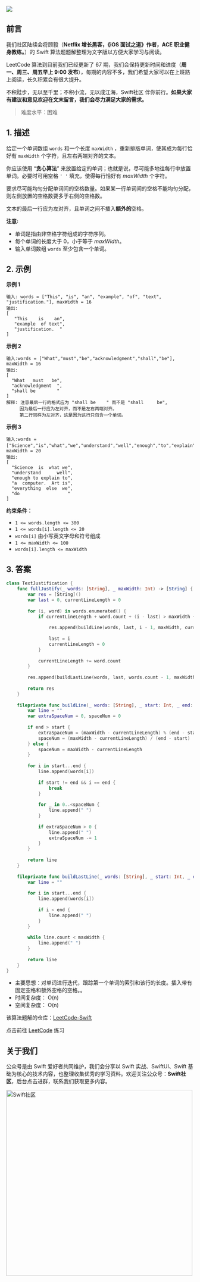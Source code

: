![](https://upload-images.jianshu.io/upload_images/2829694-8d80389416deefc4.png?imageMogr2/auto-orient/strip%7CimageView2/2/w/1240)

## 前言

我们社区陆续会将顾毅（**Netflix 增长黑客，《iOS 面试之道》作者，ACE 职业健身教练。**）的 Swift 算法题题解整理为文字版以方便大家学习与阅读。

LeetCode 算法到目前我们已经更新了 67 期，我们会保持更新时间和进度（**周一、周三、周五早上 9:00 发布**），每期的内容不多，我们希望大家可以在上班路上阅读，长久积累会有很大提升。

不积跬步，无以至千里；不积小流，无以成江海，Swift社区 伴你前行。**如果大家有建议和意见欢迎在文末留言，我们会尽力满足大家的需求。**

> 难度水平：困难


## 1. 描述

给定一个单词数组 `words` 和一个长度 `maxWidth` ，重新排版单词，使其成为每行恰好有 `maxWidth` 个字符，且左右两端对齐的文本。

你应该使用 “**贪心算法**” 来放置给定的单词；也就是说，尽可能多地往每行中放置单词。必要时可用空格 `' '` 填充，使得每行恰好有 *maxWidth* 个字符。

要求尽可能均匀分配单词间的空格数量。如果某一行单词间的空格不能均匀分配，则左侧放置的空格数要多于右侧的空格数。

文本的最后一行应为左对齐，且单词之间不插入**额外的**空格。

**注意:**

* 单词是指由非空格字符组成的字符序列。
* 每个单词的长度大于 0，小于等于 *maxWidth*。
* 输入单词数组 `words` 至少包含一个单词。

## 2. 示例

**示例 1**

```
输入: words = ["This", "is", "an", "example", "of", "text", "justification."], maxWidth = 16
输出:
[
   "This    is    an",
   "example  of text",
   "justification.  "
]
```

**示例 2**

```
输入:words = ["What","must","be","acknowledgment","shall","be"], maxWidth = 16
输出:
[
  "What   must   be",
  "acknowledgment  ",
  "shall be        "
]
解释: 注意最后一行的格式应为 "shall be    " 而不是 "shall     be",
     因为最后一行应为左对齐，而不是左右两端对齐。       
     第二行同样为左对齐，这是因为这行只包含一个单词。
```

**示例 3**

```
输入:words = ["Science","is","what","we","understand","well","enough","to","explain","to","a","computer.","Art","is","everything","else","we","do"]，maxWidth = 20
输出:
[
  "Science  is  what we",
  "understand      well",
  "enough to explain to",
  "a  computer.  Art is",
  "everything  else  we",
  "do                  "
]
```

**约束条件：**

- `1 <= words.length <= 300`
- `1 <= words[i].length <= 20`
- `words[i]` 由小写英文字母和符号组成
- `1 <= maxWidth <= 100`
- `words[i].length <= maxWidth`

## 3. 答案

```swift
class TextJustification {
    func fullJustify(_ words: [String], _ maxWidth: Int) -> [String] {
        var res = [String]()
        var last = 0, currentLineLength = 0
        
        for (i, word) in words.enumerated() {
            if currentLineLength + word.count + (i - last) > maxWidth {
                
                res.append(buildLine(words, last, i - 1, maxWidth, currentLineLength))
                
                last = i
                currentLineLength = 0   
            }
            
            currentLineLength += word.count
        }
        
        res.append(buildLastLine(words, last, words.count - 1, maxWidth))
        
        return res
    }
    
    fileprivate func buildLine(_ words: [String], _ start: Int, _ end: Int, _ maxWidth: Int, _ currentLineLength: Int) -> String {
        var line = ""
        var extraSpaceNum = 0, spaceNum = 0
        
        if end > start {
            extraSpaceNum = (maxWidth - currentLineLength) % (end - start)
            spaceNum = (maxWidth - currentLineLength) / (end - start)
        } else {
            spaceNum = maxWidth - currentLineLength
        }
        
        for i in start...end {
            line.append(words[i])
            
            if start != end && i == end {
                break
            } 
            
            for _ in 0..<spaceNum {
                line.append(" ")
            }
            
            if extraSpaceNum > 0 {
                line.append(" ")
                extraSpaceNum -= 1
            }
        }
        
        return line
    }
    
    fileprivate func buildLastLine(_ words: [String], _ start: Int, _ end: Int, _ maxWidth: Int) -> String {
        var line = ""
        
        for i in start...end {
            line.append(words[i])
            
            if i < end {
                line.append(" ")
            }
        }
        
        while line.count < maxWidth {
            line.append(" ")
        }
        
        return line
    }
}
```

* 主要思想：对单词进行迭代，跟踪第一个单词的索引和该行的长度。插入带有固定空格和额外空格的空格。。
* 时间复杂度： O(n)
* 空间复杂度： O(n)

该算法题解的仓库：[LeetCode-Swift](https://github.com/soapyigu/LeetCode-Swift "LeetCode-Swift")

点击前往 [LeetCode](https://leetcode.com/problems/text-justification/ "LeetCode") 练习

## 关于我们

公众号是由 Swift 爱好者共同维护，我们会分享以 Swift 实战、SwiftUI、Swift 基础为核心的技术内容，也整理收集优秀的学习资料。欢迎关注公众号：**Swift社区**，后台点击进群，联系我们获取更多内容。

<img width="500" alt="Swift社区" src="https://user-images.githubusercontent.com/24238160/132703149-34121c6c-fd18-491c-a697-58a0fabf3060.png">

